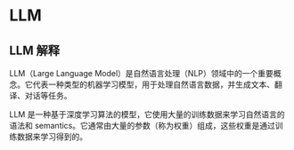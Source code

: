 # LLM

## LLM 解释

LLM（Large Language Model）是自然语言处理（NLP）领域中的一个重要概念。它代表一种类型的机器学习模型，用于处理自然语言数据，并生成文本、翻译、对话等任务。

LLM 是一种基于深度学习算法的模型，它使用大量的训练数据来学习自然语言的语法和 semantics。它通常由大量的参数（称为权重）组成，这些权重是通过训练数据来学习得到的。

